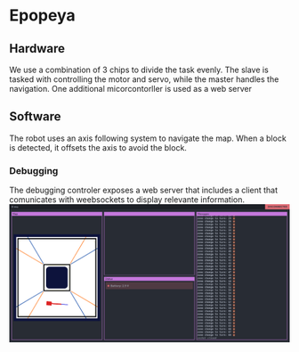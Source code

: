 # Epopeya
## Hardware
We use a combination of 3 chips to divide the task evenly. The slave is tasked with controlling the motor and servo, while the master handles the navigation. One additional micorcontorller is used as a web server
## Software
The robot uses an axis following system to navigate the map. When a block is detected, it offsets the axis to avoid the block.
### Debugging
The debugging controler exposes a web server that includes a client that comunicates with weebsockets to display relevante information.
![Website](./website.png)
